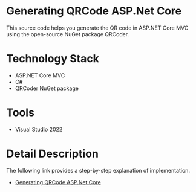 # Generating QRCode ASP.Net Core
This source code helps you generate the QR code in ASP.NET Core MVC using the open-source NuGet package QRCoder.

# Technology Stack
- ASP.NET Core MVC
- C#
- QRCoder NuGet package
# Tools
- Visual Studio 2022

# Detail Description

The following link provides a step-by-step explanation of implementation.



- <a href="https://www.compilemode.com/2021/07/generating-qr-code-to-open-web-url-in-asp-net-core-mvc.html">Generating QRCode ASP.Net Core</a>
